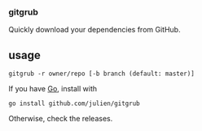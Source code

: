 ### gitgrub

Quickly download your dependencies from GitHub.

usage
-----

```
gitgrub -r owner/repo [-b branch (default: master)]
```

If you have [Go](http://golang.org), install with

```
go install github.com/julien/gitgrub
```

Otherwise, check the releases.


